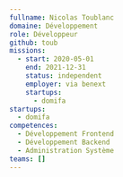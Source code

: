 ```yaml
---
fullname: Nicolas Toublanc
domaine: Développement
role: Développeur
github: toub
missions:
  - start: 2020-05-01
    end: 2021-12-31
    status: independent
    employer: via benext
    startups:
      - domifa
startups:
  - domifa
competences:
  - Développement Frontend
  - Développement Backend
  - Administration Système
teams: []
---
```

